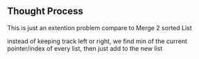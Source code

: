 ## Thought Process

This is just an extention problem compare to Merge 2 sorted List

instead of keeping track left or right, we find min of the current pointer/index of every list, then just add to the new list